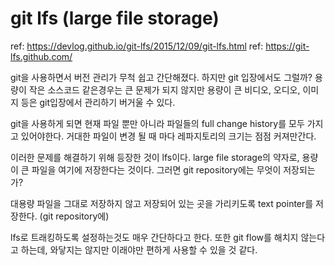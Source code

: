 # git lfs (large file storage)

ref: https://devlog.github.io/git-lfs/2015/12/09/git-lfs.html
ref: https://git-lfs.github.com/

git을 사용하면서 버전 관리가 무척 쉽고 간단해졌다. 하지만 git 입장에서도 그럴까?
용량이 작은 소스코드 같은경우는 큰 문제가 되지 않지만 용량이 큰 비디오, 오디오, 이미지 등은 git입장에서 관리하기 버거울 수 있다.

git을 사용하게 되면 현재 파일 뿐만 아니라 파일들의 full change history를 모두 가지고 있어야한다. 거대한 파일이 변경 될 때 마다 레파지토리의 크기는 점점 커져만간다.

이러한 문제를 해결하기 위해 등장한 것이 lfs이다. large file storage의 약자로, 용량이 큰 파일을 여기에 저장한다는 것이다.
그러면 git repository에는 무엇이 저장되는가?

대용량 파일을 그대로 저장하지 않고 저장되어 있는 곳을 가리키도록 text pointer를 저장한다. (git repository에)

lfs로 트래킹하도록 설정하는것도 매우 간단하다고 한다.
또한 git flow를 해치지 않는다고 하는데, 와닿지는 않지만 이래야만 편하게 사용할 수 있을 것 같다.


